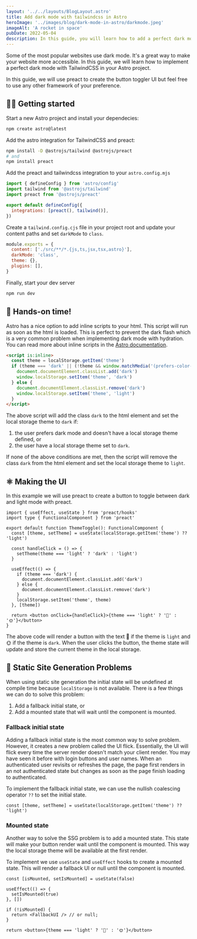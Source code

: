 ```yaml
---
layout: '../../layouts/BlogLayout.astro'
title: Add dark mode with tailwindcss in Astro
heroImage: '../images/blog/dark-mode-in-astro/darkmode.jpeg'
imageAlt: 'A rocket in space'
pubDate: 2022-05-04
description: In this guide, you will learn how to add a perfect dark mode to your Astro project 🚀 using TailwindCSS.
---
```


Some of the most popular websites use dark mode. It's a great way to make your
website more accessible. In this guide, we will learn how to implement a perfect
dark mode with TailwindCSS in your Astro project.

In this guide, we will use preact to create the button toggler UI but feel free
to use any other framework of your preference.

## 🧑‍💻 Getting started

Start a new Astro project and install your dependecies:

```bash
npm create astro@latest
```

Add the astro integration for TailwindCSS and preact:

```bash
npm install -D @astrojs/tailwind @astrojs/preact
# and
npm install preact
```

Add the preact and tailwindcss integration to your `astro.config.mjs`

```js
import { defineConfig } from 'astro/config'
import tailwind from '@astrojs/tailwind'
import preact from '@astrojs/preact'

export default defineConfig({
  integrations: [preact(), tailwind()],
})
```

Create a `tailwind.config.cjs` file in your project root and update your content
paths and set `darkMode` to `class`.

```js
module.exports = {
  content: ['./src/**/*.{js,ts,jsx,tsx,astro}'],
  darkMode: 'class',
  theme: {},
  plugins: [],
}
```

Finally, start your dev server

```bash
npm run dev
```

## 🚀 Hands-on time!

Astro has a nice option to add inline scripts to your html. This script will run
as soon as the html is loaded. This is perfect to prevent the dark flash which
is a very common problem when implementing dark mode with hydration. You can
read more about inline scripts in the
[Astro documentation](https://docs.astro.build/en/reference/directives-reference/#isinline).

```html
<script is:inline>
  const theme = localStorage.getItem('theme')
  if (theme === 'dark' || (!theme && window.matchMedia('(prefers-color-scheme: dark)').matches)) {
    document.documentElement.classList.add('dark')
    window.localStorage.setItem('theme', 'dark')
  } else {
    document.documentElement.classList.remove('dark')
    window.localStorage.setItem('theme', 'light')
  }
</script>
```

The above script will add the class `dark` to the html element and set the local
storage theme to `dark` if:

1. the user prefers dark mode and doesn't have a local storage theme defined, or
2. the user have a local storage theme set to `dark`.

If none of the above conditions are met, then the script will remove the class
`dark` from the html element and set the local storage theme to `light`.

## ⚛️ Making the UI

In this example we will use preact to create a button to toggle between dark and
light mode with preact.

```tsx
import { useEffect, useState } from 'preact/hooks'
import type { FunctionalComponent } from 'preact'

export default function ThemeToggle(): FunctionalComponent {
  const [theme, setTheme] = useState(localStorage.getItem('theme') ?? 'light')

  const handleClick = () => {
    setTheme(theme === 'light' ? 'dark' : 'light')
  }

  useEffect(() => {
    if (theme === 'dark') {
      document.documentElement.classList.add('dark')
    } else {
      document.documentElement.classList.remove('dark')
    }
    localStorage.setItem('theme', theme)
  }, [theme])

  return <button onClick={handleClick}>{theme === 'light' ? '🌙' : '🌞'}</button>
}
```

The above code will render a button with the text 🌙 if the theme is `light` and
🌞 if the theme is `dark`. When the user clicks the button, the theme state will
update and store the current theme in the local storage.

## 🚫 Static Site Generation Problems

When using static site generation the initial state will be undefined at compile
time because `localStorage` is not available. There is a few things we can do to
solve this problem:

1. Add a fallback initial state, or
2. Add a mounted state that will wait until the component is mounted.

### Fallback initial state

Adding a fallback initial state is the most common way to solve problem.
However, it creates a new problem called the UI flick. Essentially, the UI will
flick every time the server render doesn't match your client render. You may
have seen it before with login buttons and user names. When an authenticated
user revisits or refreshes the page, the page first renders in an not
authenticated state but changes as soon as the page finish loading to
authenticated.

To implement the fallback initial state, we can use the nullish coalescing
operator `??` to set the initial state.

```tsx
const [theme, setTheme] = useState(localStorage.getItem('theme') ?? 'light')
```

### Mounted state

Another way to solve the SSG problem is to add a mounted state. This state will
make your button render wait until the component is mounted. This way the local
storage theme will be available at the first render.

To implement we use `useState` and `useEffect` hooks to create a mounted state.
This will render a fallback UI or null until the component is mounted.

```tsx
const [isMounted, setIsMounted] = useState(false)

useEffect(() => {
  setIsMounted(true)
}, [])

if (!isMounted) {
  return <FallbackUI /> // or null;
}

return <button>{theme === 'light' ? '🌙' : '🌞'}</button>
```

